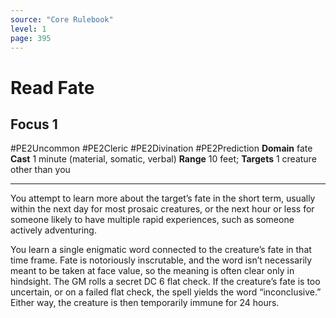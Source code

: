 ```yaml
---
source: "Core Rulebook"
level: 1
page: 395
---
```


# Read Fate
## Focus 1
#PE2Uncommon #PE2Cleric #PE2Divination #PE2Prediction 
**Domain** fate
**Cast** 1 minute (material, somatic, verbal)
**Range** 10 feet; **Targets** 1 creature other than you

-----
You attempt to learn more about the target’s fate in the short term, usually within the next day for most prosaic creatures, or the next hour or less for someone likely to have multiple rapid experiences, such as someone actively adventuring.

You learn a single enigmatic word connected to the creature’s fate in that time frame. Fate is notoriously inscrutable, and the word isn’t necessarily meant to be taken at face value, so the meaning is often clear only in hindsight. The GM rolls a secret DC 6 flat check. If the creature’s fate is too uncertain, or on a failed flat check, the spell yields the word “inconclusive.” Either way, the creature is then temporarily immune for 24 hours.